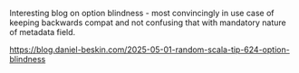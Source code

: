 Interesting blog on option blindness - most convincingly in use case of keeping backwards compat and not confusing that with mandatory nature of metadata field.

https://blog.daniel-beskin.com/2025-05-01-random-scala-tip-624-option-blindness